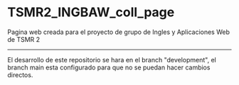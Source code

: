 # TSMR2_INGBAW_coll_page
Pagina web creada para el proyecto de grupo de Ingles y Aplicaciones Web de TSMR 2

---

El desarrollo de este repositorio se hara en el branch "development", el branch main esta configurado para que no se puedan hacer cambios directos.
